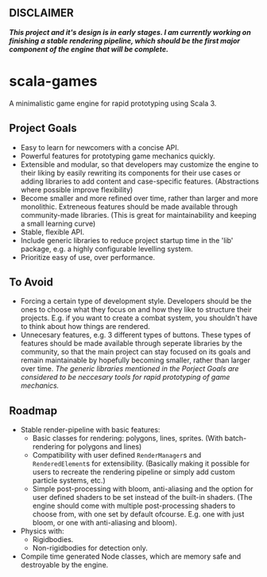## DISCLAIMER
***This project and it's design is in early stages. I am currently working on finishing a stable rendering pipeline, which should be the first major component of the engine that will be complete.***

# scala-games
A minimalistic game engine for rapid prototyping using Scala 3.

## Project Goals
 - Easy to learn for newcomers with a concise API.
 - Powerful features for prototyping game mechanics quickly.
 - Extensible and modular, so that developers may customize the engine to their liking by easily rewriting its components for their use cases or adding libraries to add content and case-specific features. (Abstractions where possible improve flexibility)
 - Become smaller and more refined over time, rather than larger and more monolithic. Extreneous features should be made available through community-made libraries. (This is great for maintainability and keeping a small learning curve)
 - Stable, flexible API.
 - Include generic libraries to reduce project startup time in the 'lib' package, e.g. a highly configurable levelling system.
 - Prioritize easy of use, over performance.

## To Avoid
 - Forcing a certain type of development style. Developers should be the ones to choose what they focus on and how they like to structure their projects. E.g. if you want to create a combat system, you shouldn't have to think about how things are rendered.
 - Unnecesary features, e.g. 3 different types of buttons. These types of features should be made available through seperate libraries by the community, so that the main project can stay focused on its goals and remain maintainable by hopefully becoming smaller, rather than larger over time. *The generic libraries mentioned in the Porject Goals are considered to be neccesary tools for rapid prototyping of game mechanics.*

## Roadmap
- Stable render-pipeline with basic features:
   - Basic classes for rendering: polygons, lines, sprites. (With batch-rendering for polygons and lines)
   - Compatibility with user defined `RenderManager`s and `RenderedElement`s for extensibility. (Basically making it possible for users to recreate the rendering pipeline or simply add custom particle systems, etc.)
   - Simple post-processing with bloom, anti-aliasing and the option for user defined shaders to be set instead of the built-in shaders. (The engine should come with multiple post-processing shaders to choose from, with one set by default ofcourse. E.g. one with just bloom, or one with anti-aliasing and bloom).
- Physics with:
   - Rigidbodies.
   - Non-rigidbodies for detection only.
- Compile time generated Node classes, which are memory safe and destroyable by the engine.
